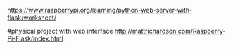 https://www.raspberrypi.org/learning/python-web-server-with-flask/worksheet/

#physical project with web interface
http://mattrichardson.com/Raspberry-Pi-Flask/index.html
